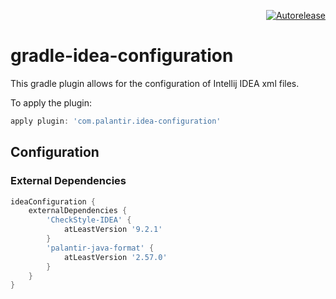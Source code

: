 <p align="right">
<a href="https://autorelease.general.dmz.palantir.tech/palantir/gradle-idea-configuration"><img src="https://img.shields.io/badge/Perform%20an-Autorelease-success.svg" alt="Autorelease"></a>
</p>

# gradle-idea-configuration

This gradle plugin allows for the configuration of Intellij IDEA xml files.

To apply the plugin:

```gradle
apply plugin: 'com.palantir.idea-configuration'
```

## Configuration

### External Dependencies

```gradle
ideaConfiguration {
    externalDependencies {
        'CheckStyle-IDEA' {
            atLeastVersion '9.2.1'
        }
        'palantir-java-format' {
            atLeastVersion '2.57.0'
        }
    }
}
```
